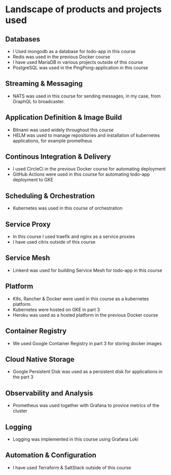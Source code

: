 # Landscape of products and projects used

## Databases

- I Used mongodb as a database for todo-app in this course
- Redis was used in the previous Docker course
- I have used MariaDB in various projects outside of this course
- PostgreSQL was used in the PingPong-application in this course

## Streaming & Messaging

- NATS was used in this course for sending messages, in my case, from GraphQL to broadcaster.

## Application Definition & Image Build

- Bitnami was used widely throughout this course
- HELM was used to manage repositories and installation of kubernetes applications, for example prometheus

## Continous Integration & Delivery

- I used CircleCi in the previous Docker course for automating deployment
- GitHub Actions were used in this course for automating todo-app deployment to GKE

## Scheduling & Orchestration

- Kubernetes was used in this course of orchestration

## Service Proxy

- In this course I used traefik and nginx as a service proxies
- I have used citrix outside of this course

## Service Mesh

- Linkerd was used for building Service Mesh for todo-app in this course

## Platform

- K8s, Rancher & Docker were used in this course as a kubernetes platform. 
- Kubernetes were hosted on GKE in part 3
- Heroku was used as a hosted platform in the previous Docker course

## Container Registry

- We used Google Container Registry in part 3 for storing docker images

## Cloud Native Storage

- Google Persistent Disk was used as a persistent disk for applications in the part 3

## Observability and Analysis

- Prometheus was used together with Grafana to provice metrics of the cluster

## Logging

- Logging was implemented in this course using Grafana Loki

## Automation & Configuration

- I have used Terraform & SaltStack outside of this course
